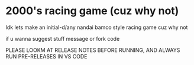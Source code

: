 # 2000's racing game (cuz why not)
Idk lets make an initial-d/any nandai bamco style racing game cuz why not

if u wanna suggest stuff message or fork code

PLEASE LOOKM AT RELEASE NOTES BEFORE RUNNING, AND ALWAYS RUN PRE-RELEASES IN VS CODE
